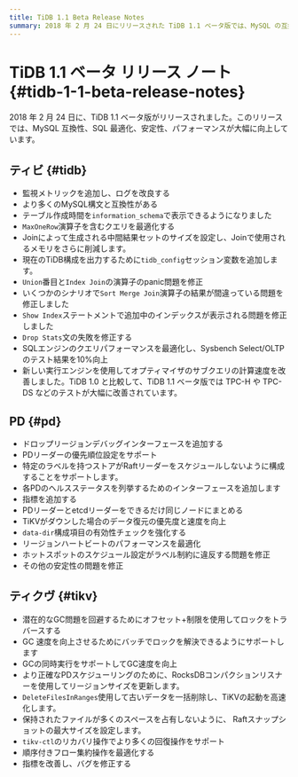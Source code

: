 ```yaml
---
title: TiDB 1.1 Beta Release Notes
summary: 2018 年 2 月 24 日にリリースされた TiDB 1.1 ベータ版では、MySQL の互換性、SQL の最適化、安定性、パフォーマンスが大幅に向上しています。主な更新内容には、監視メトリックの増加、MySQL 構文の互換性の強化、クエリの最適化の改善、安定性の修正などがあります。PD では、新しいデバッグ インターフェイス、優先度設定、パフォーマンスの最適化が導入されています。TiKV では、バッチでのロックの解決、GC の同時実行、tikv-ctl` での回復操作のサポートが追加されています。全体として、TiDB 1.1 ベータ版では、テスト結果と安定性が大幅に向上しています。
---
```


# TiDB 1.1 ベータ リリース ノート {#tidb-1-1-beta-release-notes}

2018 年 2 月 24 日に、TiDB 1.1 ベータ版がリリースされました。このリリースでは、MySQL 互換性、SQL 最適化、安定性、パフォーマンスが大幅に向上しています。

## ティビ {#tidb}

-   監視メトリックを追加し、ログを改良する
-   より多くのMySQL構文と互換性がある
-   テーブル作成時間を`information_schema`で表示できるようになりました
-   `MaxOneRow`演算子を含むクエリを最適化する
-   Joinによって生成される中間結果セットのサイズを設定し、Joinで使用されるメモリをさらに削減します。
-   現在のTiDB構成を出力するために`tidb_config`セッション変数を追加します。
-   `Union`番目と`Index Join`の演算子のpanic問題を修正
-   いくつかのシナリオで`Sort Merge Join`演算子の結果が間違っている問題を修正しました
-   `Show Index`ステートメントで追加中のインデックスが表示される問題を修正しました
-   `Drop Stats`文の失敗を修正する
-   SQLエンジンのクエリパフォーマンスを最適化し、Sysbench Select/OLTPのテスト結果を10%向上
-   新しい実行エンジンを使用してオプティマイザのサブクエリの計算速度を改善しました。TiDB 1.0 と比較して、TiDB 1.1 ベータ版では TPC-H や TPC-DS などのテストが大幅に改善されています。

## PD {#pd}

-   ドロップリージョンデバッグインターフェースを追加する
-   PDリーダーの優先順位設定をサポート
-   特定のラベルを持つストアがRaftリーダーをスケジュールしないように構成することをサポートします。
-   各PDのヘルスステータスを列挙するためのインターフェースを追加します
-   指標を追加する
-   PDリーダーとetcdリーダーをできるだけ同じノードにまとめる
-   TiKVがダウンした場合のデータ復元の優先度と速度を向上
-   `data-dir`構成項目の有効性チェックを強化する
-   リージョンハートビートのパフォーマンスを最適化
-   ホットスポットのスケジュール設定がラベル制約に違反する問題を修正
-   その他の安定性の問題を修正

## ティクヴ {#tikv}

-   潜在的なGC問題を回避するためにオフセット+制限を使用してロックをトラバースする
-   GC 速度を向上させるためにバッチでロックを解決できるようにサポートします
-   GCの同時実行をサポートしてGC速度を向上
-   より正確なPDスケジューリングのために、RocksDBコンパクションリスナーを使用してリージョンサイズを更新します。
-   `DeleteFilesInRanges`使用して古いデータを一括削除し、TiKVの起動を高速化します。
-   保持されたファイルが多くのスペースを占有しないように、 Raftスナップショットの最大サイズを設定します。
-   `tikv-ctl`のリカバリ操作でより多くの回復操作をサポート
-   順序付きフロー集約操作を最適化する
-   指標を改善し、バグを修正する

